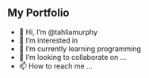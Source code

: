 ## My Portfolio
- 👋 Hi, I’m @tahliamurphy
- 👀 I’m interested in 
- :tada: I’m currently learning programming 
- 💞️ I’m looking to collaborate on ...
- 📫 How to reach me ...

<!---
tahliamurphy/tahliamurphy is a ✨ special ✨ repository because its `README.md` (this file) appears on your GitHub profile.
You can click the Preview link to take a look at your changes.
--->
